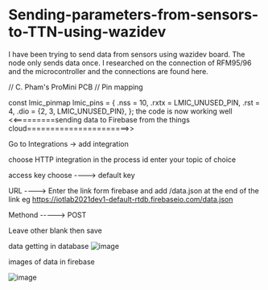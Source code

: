 # Sending-parameters-from-sensors-to-TTN-using-wazidev
I have been trying to send data from sensors using wazidev board. The node only sends data once.
I researched on the connection of RFM95/96  and the microcontroller and the connections are found here. 

// C. Pham's ProMini PCB
// Pin mapping
 
const lmic_pinmap lmic_pins = {
  .nss = 10,
  .rxtx = LMIC_UNUSED_PIN,
  .rst = 4,
  .dio = {2, 3, LMIC_UNUSED_PIN},
};
the code is now working well
<<=========sending data to Firebase from the things cloud======================>>

Go to Integrations -> add integration

choose HTTP integration
in the process id enter your topic of choice

access key choose ----> default key 

URL ----> Enter the link form firebase and add /data.json at the end of the link eg https://iotlab2021dev1-default-rtdb.firebaseio.com/data.json

Methond -----> POST

Leave other blank then save

data getting in database
![image](https://user-images.githubusercontent.com/52659391/110300926-92727380-8008-11eb-9798-4d28842385c9.png)


images of data in firebase 

![image](https://user-images.githubusercontent.com/52659391/110300780-5b9c5d80-8008-11eb-8ea1-4e923fca2141.png)
 



